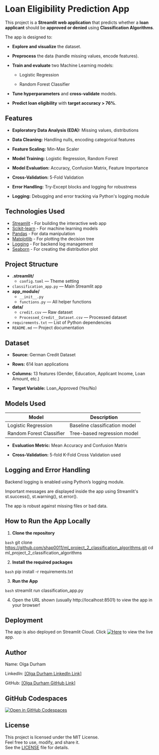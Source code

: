 # Loan Eligibility Prediction App

This project is a **Streamlit web application** that predicts whether a **loan applicant** should be **approved or denied** using **Classification Algorithms**.

The app is designed to:

- **Explore and visualize** the dataset.

- **Preprocess** the data (handle missing values, encode features).

- **Train and evaluate** two Machine Learning models:

    - Logistic Regression

    - Random Forest Classifier

- **Tune hyperparameters** and **cross-validate** models.

- **Predict loan eligibility** with **target accuracy > 76%**.

## Features
- **Exploratory Data Analysis (EDA):** Missing values, distributions

- **Data Cleaning:** Handling nulls, encoding categorical features

- **Feature Scaling:** Min-Max Scaler

- **Model Training:** Logistic Regression, Random Forest

- **Model Evaluation:** Accuracy, Confusion Matrix, Feature Importance

- **Cross-Validation:** 5-Fold Validation

- **Error Handling:** Try-Except blocks and logging for robustness

- **Logging:** Debugging and error tracking via Python's logging module

## Technologies Used

- [Streamlit](https://streamlit.io/) - For building the interactive web app
- [Scikit-learn](https://scikit-learn.org/) - For machine learning models
- [Pandas](https://pandas.pydata.org/) - For data manipulation
- [Matplotlib](https://matplotlib.org/) - For plotting the decision tree
- [Logging](https://docs.python.org/3/library/logging.html) - For backend log management
- [Seaborn](https://seaborn.pydata.org/) - For creating the distribution plot

## Project Structure

- **.streamlit/**
  - `config.toml` — Theme setting
- `classification_app.py` — Main Streamlit app
- **app_module/**
  - `__init__.py`
  - `functions.py` — All helper functions
- **data/**
  - `credit.csv` — Raw dataset
  - `Processed_Credit__Dataset.csv` — Processed dataset
- `requirements.txt` — List of Python dependencies
- `README.md` — Project documentation

## Dataset
- **Source:** German Credit Dataset

- **Rows:** 614 loan applications

- **Columns:** 13 features (Gender, Education, Applicant Income, Loan Amount, etc.)

- **Target Variable:** Loan_Approved (Yes/No)

## Models Used

| Model                    | Description                        |
|--------------------------|------------------------------------|
| Logistic Regression      | Baseline classification model      |
| Random Forest Classifier | Tree-based regression model        |


- **Evaluation Metric:** Mean Accuracy and Confusion Matrix

- **Cross-Validation:** 5-fold K-Fold Cross Validation used

## Logging and Error Handling

Backend logging is enabled using Python’s logging module.

Important messages are displayed inside the app using Streamlit's st.success(), st.warning(), st.error().

The app is robust against missing files or bad data.

## How to Run the App Locally

1. **Clone the repository**

```bash```
git clone https://github.com/shap0011/ml_project_2_classification_algorithms.git
cd ml_project_2_classification_algorithms

2. **Install the required packages**

```bash```
    pip install -r requirements.txt

3. **Run the App**

```bash```
streamlit run classification_app.py

4. Open the URL shown (usually http://localhost:8501) to view the app in your browser!

## Deployment
The app is also deployed on Streamlit Cloud.
Click [![Here](https://static.streamlit.io/badges/streamlit_badge_black_white.svg)](https://ww4v2vg862w68kua62vwcj.streamlit.app/) to view the live app.

## Author
Name: Olga Durham

LinkedIn: [\[Olga Durham LinkedIn Link\]](https://www.linkedin.com/in/olga-durham/)

GitHub: [\[Olga Durham GitHub Link\]](https://github.com/shap0011)

## GitHub Codespaces

[![Open in GitHub Codespaces](https://github.com/codespaces/badge.svg)](https://cuddly-xylophone-4vq4xxxjwqjf75vj.github.dev/)

## License

This project is licensed under the MIT License.  
Feel free to use, modify, and share it.  
See the [LICENSE](./LICENSE) file for details.

